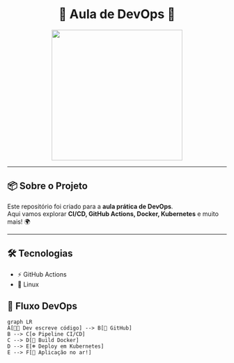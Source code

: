 <h1 align="center">🚀 Aula de DevOps 🚀</h1>

<p align="center">
  <img src="https://media.giphy.com/media/L8K62iTDkzGX6/giphy.gif" width="300"/>
</p>

---

## 📦 Sobre o Projeto
Este repositório foi criado para a **aula prática de DevOps**.  
Aqui vamos explorar **CI/CD, GitHub Actions, Docker, Kubernetes** e muito mais! 🌍

---

## 🛠️ Tecnologias
- ⚡ GitHub Actions  
- 🐧 Linux  

## 🔄 Fluxo DevOps

```mermaid
graph LR
A[👨‍💻 Dev escreve código] --> B[🔀 GitHub]
B --> C[⚙️ Pipeline CI/CD]
C --> D[🐳 Build Docker]
D --> E[☸️ Deploy em Kubernetes]
E --> F[🚀 Aplicação no ar!]
